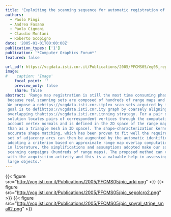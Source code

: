 ```yaml
---
title: 'Exploiting the scanning sequence for automatic registration of large sets of range maps'
authors:
  - Paolo Pingi
  - Andrea Fasano
  - Paolo Cignoni
  - Claudio Montani
  - Roberto Scopigno
date: '2005-01-01T00:00:00Z'
publication_types: ['1']
publication: '*Computer Graphics Forum*'
featured: false

url_pdf: https://vcgdata.isti.cnr.it/Publications/2005/PFCMS05/eg05_register_final_uploaded.pdf
image:
#    caption: 'Image'
    focal_point: ''
    preview_only: false
    share: false
abstract: 'Range map registration is still the most time consuming phase in the processing of 3D scanning data. This is
 because real scanning sets are composed of hundreds of range maps and their registration is still partially manual.
 We propose a nehttps://vcgdata.isti.cnr.itplex scan sets acquired by following a regular scanner pose pattern. Our
 goal is to defihttps://vcgdata.isti.cnr.ity graph by coarsely aligning couples of range maps that we know are partially
 overlapping thahttps://vcgdata.isti.cnr.itnning strategy. For a pair of partially overlapping range maps, our iterative
 solution locates pairs of correspondent vertices through the computation of a regular n&times;n kernel which takes into
 account vertex normals and is defined in the 2D space of the range map (represented in implicit 2D format rather
 than as a triangle mesh in 3D space). The shape-characterization kernel and the metrics defined give a sufficiently
 accurate shape matching, which has been proven to fit well the requirements of automatic registration. This initial
 set of adjacency arcs can then be augmented by the automatic identification of the other significant arcs, by
 adopting a criterion based on approximate range map overlap computation. With respect to the solutions present
 in literature, the simplifications and assumptions adopted make our solution specifically oriented to complex 3D
 scanning campaigns (hundreds of range maps). The proposed method can coarsely register range maps in parallel
 with the acquisition activity and this is a valuable help in assessing on site the completeness of the sampling of
 large objects.'
---
```

{{< figure src="http://vcg.isti.cnr.it/Publications/2005/PFCMS05/pic_arki.png" >}}
{{< figure src="http://vcg.isti.cnr.it/Publications/2005/PFCMS05/pic_sepolcro2.png" >}}
{{< figure src="http://vcg.isti.cnr.it/Publications/2005/PFCMS05/pic_spyral_stripe_small2.png" >}}
